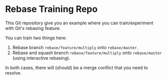 # Rebase Training Repo

This Git repository give you an example where you can train/experiment with Git's rebasing feature.

You can train two things here:

1. Rebase branch `rebase/feature/multiply` onto `rebase/master`.
1. Rebase and squash branch `rebase/feature/multiply` onto `rebase/master` (using interactive rebasing).

In both cases, there will (should) be a merge conflict that you need to resolve.
